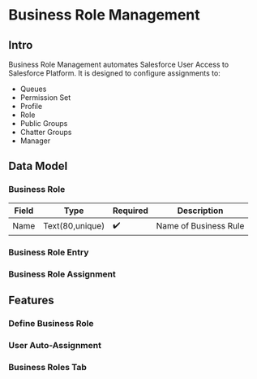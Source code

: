 # Business Role Management

## Intro

Business Role Management automates Salesforce User Access to Salesforce Platform. It is designed to configure assignments to:

* Queues
* Permission Set
* Profile
* Role
* Public Groups
* Chatter Groups
* Manager

## Data Model

### Business Role

| Field | Type  | Required | Description  |
|------|------|---|--------|
| Name  | Text(80,unique)  | :heavy_check_mark:  | Name of Business Rule |


### Business Role Entry

### Business Role Assignment

## Features

### Define Business Role

### User Auto-Assignment

### Business Roles Tab